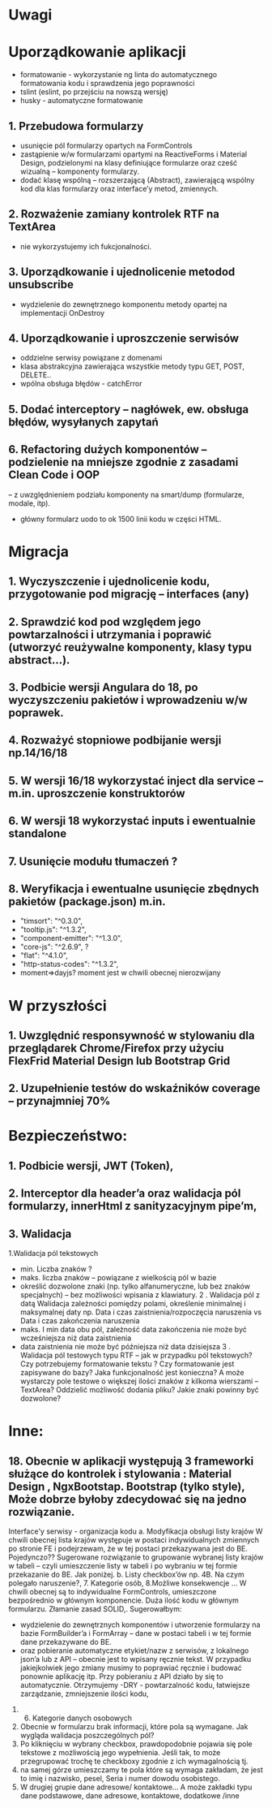 # Uwagi
# Uporządkowanie aplikacji
 - formatowanie - wykorzystanie ng linta do automatycznego formatowania kodu i sprawdzenia jego poprawności
 - tslint (eslint, po przejściu na nowszą wersję)
 - husky - automatyczne formatowanie
## 1. Przebudowa formularzy
- usunięcie pól formularzy opartych na FormControls
- zastąpienie w/w formularzami opartymi na ReactiveForms i Material Design, podzielonymi na klasy definiujące formularze oraz cześć wizualną – komponenty formularzy.
- dodać klasę wspólną – rozszerzającą (Abstract), zawierającą wspólny kod dla klas formularzy oraz interface’y metod, zmiennych.
## 2. Rozważenie zamiany kontrolek RTF na TextArea
- nie wykorzystujemy ich fukcjonalności.
## 3. Uporządkowanie i ujednolicenie metodod unsubscribe
- wydzielenie do zewnętrznego komponentu metody opartej na implementacji OnDestroy
## 4. Uporządkowanie i uproszczenie serwisów
- oddzielne serwisy powiązane z domenami
- klasa abstrakcyjna zawierająca wszystkie metody typu GET, POST, DELETE..
- wpólna obsługa błędów - catchError
## 5.	Dodać interceptory – nagłówek, ew. obsługa błędów, wysyłanych zapytań  
## 6.	Refactoring dużych komponentów – podzielenie na mniejsze zgodnie z zasadami Clean Code i OOP 
– z uwzględnieniem podziału komponenty na smart/dump (formularze, modale, itp).
- główny formularz uodo to ok 1500 linii kodu w części HTML.

# Migracja
## 1.	Wyczyszczenie i ujednolicenie kodu, przygotowanie pod migrację – interfaces (any)
## 2.	Sprawdzić kod pod względem jego powtarzalności i utrzymania i poprawić (utworzyć reużywalne komponenty, klasy typu abstract…).
## 3.	Podbicie wersji Angulara do 18, po wyczyszczeniu pakietów i wprowadzeniu w/w poprawek.
## 4.	Rozważyć stopniowe podbijanie wersji np.14/16/18
## 5.	W wersji 16/18 wykorzystać inject dla service – m.in. uproszczenie konstruktorów
## 6.	W wersji 18 wykorzystać inputs i ewentualnie standalone 
## 7.	Usunięcie modułu tłumaczeń ?
## 8.	Weryfikacja i ewentualne usunięcie zbędnych pakietów (package.json) m.in.
-	"timsort": "^0.3.0",
-	"tooltip.js": "^1.3.2", 
-	"component-emitter": "^1.3.0", 
-	"core-js": "^2.6.9", ?
-	"flat": "^4.1.0", 
-	"http-status-codes": "^1.3.2", 
-	moment=>dayjs? moment jest w chwili obecnej nierozwijany
	
# W przyszłości 
## 1.	Uwzględnić responsywność w stylowaniu dla przeglądarek Chrome/Firefox przy użyciu FlexFrid Material Design lub Bootstrap Grid
## 2.	Uzupełnienie testów do wskaźników coverage – przynajmniej 70%

# Bezpieczeństwo: 
## 1. Podbicie wersji, JWT (Token), 
## 2. Interceptor dla header’a  oraz walidacja pól formularzy, innerHtml z sanityzacyjnym pipe’m,
## 3. Walidacja
 1.Walidacja pól tekstowych
- min. Liczba znaków ?
 -  maks. liczba znaków – powiązane z wielkością pól w bazie
- określić dozwolone znaki (np. tylko alfanumeryczne, lub bez znaków specjalnych) – bez możliwości wpisania z klawiatury.
2 . Walidacja pól z datą
Walidacja zależności pomiędzy polami, określenie minimalnej i maksymalnej daty np.
 Data i czas zaistnienia/rozpoczęcia naruszenia vs Data i czas zakończenia naruszenia
- maks. I min data obu pól, zależność data zakończenia nie może być wcześniejsza niż data zaistnienia
- data zaistnienia nie może być późniejsza niż data dzisiejsza
3 . Walidacja pól testowych typu RTF – jak w przypadku pól tekstowych?
Czy potrzebujemy formatowanie tekstu ? Czy formatowanie jest zapisywane do bazy? Jaka funkcjonalność jest konieczna? A może wystarczy pole testowe o większej ilości znaków z kilkoma wierszami – TextArea?
Oddzielić możliwość dodania pliku?
Jakie znaki powinny być dozwolone?

# Inne:
## 18.	Obecnie w aplikacji występują 3 frameworki służące do kontrolek i stylowania : Material Design , NgxBootstap. Bootstrap (tylko style), Może dobrze byłoby zdecydować się na jedno rozwiązanie.

Interface'y serwisy - organizacja kodu
a.	Modyfikacja obsługi listy krajów
W chwili obecnej lista krajów występuje w postaci indywidualnych zmiennych po stronie FE i podejrzewam, że w tej postaci przekazywana jest do BE. Pojedynczo??
Sugerowane rozwiązanie to grupowanie wybranej listy krajów w tabeli – czyli umieszczenie listy w tabeli i po wybraniu w tej formie przekazanie do BE. Jak poniżej.
b.	Listy checkbox’ów 
np. 4B. Na czym polegało naruszenie?, 7. Kategorie osób, 8.Możliwe konsekwencje …
W chwili obecnej są to indywidualne FormControls, umieszczone bezpośrednio w głównym komponencie. Duża ilość kodu w głównym formularzu. Złamanie zasad SOLID,. Sugerowałbym:
- wydzielenie do zewnętrznych komponentów i utworzenie formularzy na bazie FormBuilder’a i FormArray – dane w postaci tabeli i w tej formie dane przekazywane do BE. 
 - oraz pobieranie automatyczne etykiet/nazw z serwisów, z lokalnego json’a lub z API – obecnie jest to wpisany ręcznie tekst. W przypadku jakiejkolwiek jego zmiany musimy to poprawiać ręcznie i budować ponownie aplikację itp. Przy pobieraniu  z API działo by się to automatycznie.
Otrzymujemy -DRY - powtarzalność kodu, łatwiejsze zarządzanie,  zmniejszenie ilości kodu,
1.	6. Kategorie danych osobowych
2.	Obecnie w formularzu brak informacji, które pola są wymagane. Jak wygląda walidacja poszczególnych pól?
3.	Po kliknięciu w wybrany checkbox, prawdopodobnie pojawia się pole tekstowe z możliwością jego wypełnienia. Jeśli tak, to może przegrupować trochę te checkboxy zgodnie z ich wymagalnością tj. 
4.	na samej górze umieszczamy te pola które są wymaga zakładam, że jest to imię i nazwisko, pesel, Seria i numer dowodu osobistego.
5.	W drugiej grupie dane adresowe/ kontaktowe… A może zakładki typu dane podstawowe, dane adresowe, kontaktowe, dodatkowe /inne




